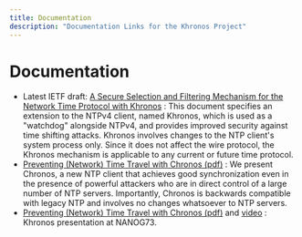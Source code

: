 ```yaml
---
title: Documentation
description: "Documentation Links for the Khronos Project"
---
```


# Documentation

* Latest IETF draft: [A Secure Selection and Filtering Mechanism for the Network Time Protocol with Khronos](https://datatracker.ietf.org/doc/draft-ietf-ntp-chronos/)
  : This document specifies an extension to the NTPv4 client, named Khronos, which is used as a "watchdog" alongside NTPv4, and provides improved security against time shifting attacks. Khronos involves changes to the NTP client's system process only. Since it does not affect the wire protocol, the Khronos mechanism is applicable to any current or future time protocol.
* [Preventing (Network) Time Travel with Chronos (pdf)](/downloads/ndss18-final231.pdf)
  : We present Chronos, a new NTP client that achieves good synchronization even in the presence of powerful attackers who are in direct control of a large number of NTP servers. Importantly, Chronos is backwards compatible with legacy NTP and involves no changes whatsoever to NTP servers.
* [Preventing (Network) Time Travel with Chronos (pdf)](/downloads/Chronos_for_NANOG73.pdf) and [video](https://www.youtube.com/watch?v=wFlDGorTzCY)
  : Khronos presentation at NANOG73.

<br>